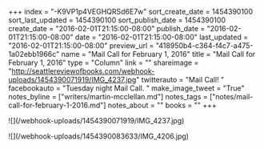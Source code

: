 +++
index = "-K9VP1p4VEGHQRSd6E7w"
sort_create_date = 1454390100
sort_last_updated = 1454390100
sort_publish_date = 1454390100
create_date = "2016-02-01T21:15:00-08:00"
publish_date = "2016-02-01T21:15:00-08:00"
date = "2016-02-01T21:15:00-08:00"
last_updated = "2016-02-01T21:15:00-08:00"
preview_url = "418950b4-c364-f4c7-a475-1a02ebb1966c"
name = "Mail Call for February 1, 2016"
title = "Mail Call for February 1, 2016"
type = "Column"
link = ""
shareimage = "http://seattlereviewofbooks.com/webhook-uploads/1454390071919/IMG_4237.jpg"
twitterauto = "Mail Call! "
facebookauto = "Tuesday night Mail Call. "
make_image_tweet = "True"
notes_byline = ["writers/martin-mcclellan.md"]
notes_tags = ["notes/mail-call-for-february-1-2016.md"]
notes_about = ""
books = ""
+++
<p class="image">![](/webhook-uploads/1454390071919/IMG_4237.jpg)</p>

<p class="image">![](/webhook-uploads/1454390083633/IMG_4206.jpg)</p>